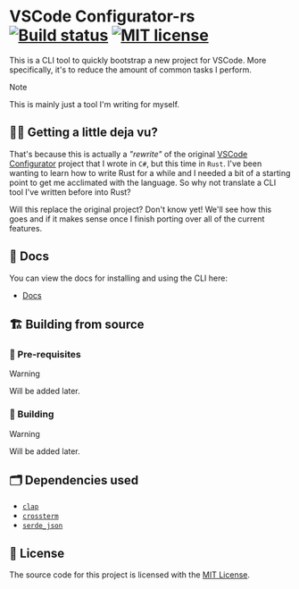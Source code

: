 # VSCode Configurator-rs [![Build status](https://github.com/Smalls1652/vscodeconfigurator-rs/actions/workflows/build.yml/badge.svg?branch=main)](https://github.com/Smalls1652/vscodeconfigurator-rs/actions/workflows/build.yml) [![MIT license](https://badgen.net/static/License/MIT/blue)](./LICENSE)

This is a CLI tool to quickly bootstrap a new project for VSCode. More specifically, it's to reduce the amount of common tasks I perform.

> [!NOTE]
> This is mainly just a tool I'm writing for myself.

## 😵‍💫 **Getting a little deja vu?**

That's because this is actually a _"rewrite"_ of the original [VSCode Configurator](https://github.com/Smalls1652/SmallsOnline.VSCode.Configurator) project that I wrote in `C#`, but this time in `Rust`. I've been wanting to learn how to write Rust for a while and I needed a bit of a starting point to get me acclimated with the language. So why not translate a CLI tool I've written before into Rust?

Will this replace the original project? Don't know yet! We'll see how this goes and if it makes sense once I finish porting over all of the current features.

## 📄 Docs

You can view the docs for installing and using the CLI here:

- [Docs](./docs/README.md)

## 🏗️ Building from source

### 🧰 Pre-requisites

> [!WARNING]
> Will be added later.

### 🧱 Building

> [!WARNING]
> Will be added later.

## 🗂️ Dependencies used

- [`clap`](https://crates.io/crates/clap)
- [`crossterm`](https://crates.io/crates/crossterm)
- [`serde_json`](https://crates.io/crates/serde_json)

## 🤝 License

The source code for this project is licensed with the [MIT License](LICENSE).
